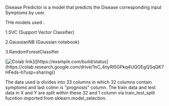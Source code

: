 Disease Predictor is a model that predicts the Disease corresponding input Symptoms by user.

THe models used :

1.SVC (Support Vector Classifier)

2.GaussianNB (Gaussian notebook)

3.RandomForestClassifier 


[![Colab link]([https://example.com/build/status](https://colab.research.google.com/drive/1nC_4nyRI5GPkq4UQOEgQSqQK7HFeds-h?usp=sharing))]([https://example.com/build/status](https://colab.research.google.com/drive/1nC_4nyRI5GPkq4UQOEgQSqQK7HFeds-h?usp=sharing))

The data used is divides into 33 columns in which 32 columns contain symptoms and last colmn is "prognosis" column.
The train data and test data in X and Y are split within these 32 and 1 column via train_test_split fucntion imported  from sklearn.model_selection.
